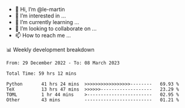 - 👋 Hi, I’m @le-martin
- 👀 I’m interested in ...
- 🌱 I’m currently learning ...
- 💞️ I’m looking to collaborate on ...
- 📫 How to reach me ...

<!---
Tutorial for using WakaTime stats in GitHub profile: https://github.com/athul/waka-readme
-->

📊 Weekly development breakdown
<!--START_SECTION:waka-->

```text
From: 29 December 2022 - To: 08 March 2023

Total Time: 59 hrs 12 mins

Python       41 hrs 24 mins  >>>>>>>>>>>>>>>>>--------   69.93 %
TeX          13 hrs 47 mins  >>>>>>-------------------   23.29 %
TOML         1 hr 44 mins    >------------------------   02.95 %
Other        43 mins         -------------------------   01.21 %
```

<!--END_SECTION:waka-->

<!---
le-martin/le-martin is a ✨ special ✨ repository because its `README.md` (this file) appears on your GitHub profile.
You can click the Preview link to take a look at your changes.
--->
